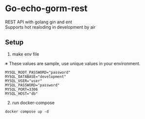 # Go-echo-gorm-rest

REST API with golang gin and ent </br>
Supports hot realoding in development by air

## Setup

1. make env file

※ These values are sample, use unique values in your environment.

```.env
MYSQL_ROOT_PASSWORD="password"
MYSQL_DATABASE="development"
MYSQL_USER="user"
MYSQL_PASSWORD="password"
MYSQL_PORT=3306
MYSQL_HOST="db"
```

2. run docker-compose

```
docker compose up -d
```
